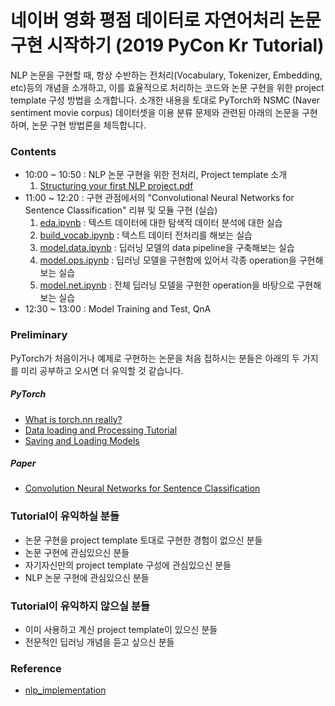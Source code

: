# 네이버 영화 평점 데이터로 자연어처리 논문 구현 시작하기 (2019 PyCon Kr Tutorial)

NLP 논문을 구현할 때, 항상 수반하는 전처리(Vocabulary, Tokenizer, Embedding, etc)등의 개념을 소개하고, 이를 효율적으로 처리하는 코드와 논문 구현을 위한 project template 구성 방법을 소개합니다. 소개한 내용을 토대로 PyTorch와 NSMC (Naver sentiment movie corpus) 데이터셋을 이용 분류 문제와 관련된 아래의 논문을 구현하며, 논문 구현 방법론을 체득합니다.

### Contents
+ 10:00 ~ 10:50 : NLP 논문 구현을 위한 전처리, Project template 소개
	1. [Structuring your first NLP project.pdf](https://github.com/aisolab/strnlp/blob/master/materials/190815_Structuring%20your%20first%20NLP%20project.pdf)
+ 11:00 ~ 12:20 : 구현 관점에서의 "Convolutional Neural Networks for Sentence Classification" 리뷰 및 모듈 구현 (실습)
	1. [eda.ipynb](https://nbviewer.jupyter.org/github/aisolab/strnlp/blob/master/exercise/eda.ipynb) : 텍스트 데이터에 대한 탐색적 데이터 분석에 대한 실습
	2. [build_vocab.ipynb](https://github.com/aisolab/strnlp/blob/master/exercise/build_vocab.ipynb) : 텍스트 데이터 전처리를 해보는 실습
	3. [model.data.ipynb](https://github.com/aisolab/strnlp/blob/master/exercise/model.ops.ipynb) : 딥러닝 모델의 data pipeline을 구축해보는 실습
	4. [model.ops.ipynb](https://github.com/aisolab/strnlp/blob/master/exercise/model.ops.ipynb) : 딥러닝 모델을 구현함에 있어서 각종 operation을 구현해 보는 실습
	5. [model.net.ipynb](https://github.com/aisolab/strnlp/blob/master/exercise/model.net.ipynb) : 전체 딥러닝 모델을 구현한 operation을 바탕으로 구현해보는 실습
+ 12:30 ~ 13:00 : Model Training and Test, QnA

### Preliminary
PyTorch가 처음이거나 예제로 구현하는 논문을 처음 접하시는 분들은 아래의 두 가지를 미리 공부하고 오시면 더 유익할 것 같습니다.

##### PyTorch
+ [What is torch.nn really?](https://pytorch.org/tutorials/beginner/nn_tutorial.html#what-is-torch-nn-really)
+ [Data loading and Processing Tutorial](https://pytorch.org/tutorials/beginner/data_loading_tutorial.html#data-loading-and-processing-tutorial)
+ [Saving and Loading Models](https://pytorch.org/tutorials/beginner/saving_loading_models.html#saving-and-loading-models)

##### Paper 
+ [Convolution Neural Networks for Sentence Classification](https://arxiv.org/abs/1408.5882)

### Tutorial이 유익하실 분들
- 논문 구현을 project template 토대로 구현한 경험이 없으신 분들
- 논문 구현에 관심있으신 분들
- 자기자신만의 project template 구성에 관심있으신 분들
- NLP 논문 구현에 관심있으신 분들

### Tutorial이 유익하지 않으실 분들
- 이미 사용하고 계신 project template이 있으신 분들
- 전문적인 딥러닝 개념을 듣고 싶으신 분들

### Reference
- [nlp_implementation](https://github.com/aisolab/nlp_implementation)
